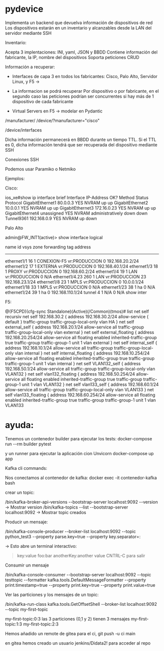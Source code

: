 # pydevice

Implementa un backend que devuelva información de dispositivos de red
Los dispositivos estarán en un inventario y alcanzables desde la LAN del servidor mediante SSH

Inventario:

Acepta 3 implentaciones: INI, yaml, JSON y BBDD
Contiene información del fabricante, la IP, nombre del dispositivos
Soporta peticiones CRUD 

Información a recuperar:

- Interfaces de capa 3 en todos los fabricantes: Cisco, Palo Alto, Servidor Linux, y F5 -> 
- La informacion se podrá recuperar Por dispositivo o por fabricante, en el segundo caso las peticiones podrían ser concurrentes si hay más de 1 dispositivo de cada fabricante

- Virtual Servers en F5 -> modelar en Pydantic

/manufacturer/
/device/?manufacturer="cisco"

/device/interfaces


Dicha información permanecerá en BBDD durante un tiempo TTL. Si el TTL es 0, dicha información tendrá que ser recuperada del dispositivo mediante SSH

Conexiones SSH

Podemos usar Paramiko o Netmiko

Ejemplos:

Cisco:

ios_xe#show ip interface brief
Interface              IP-Address      OK? Method Status                Protocol
GigabitEthernet1       80.0.0.3        YES NVRAM  up                    up
GigabitEthernet2       10.0.0.1        YES NVRAM  up                    up
GigabitEthernet3       172.16.0.23     YES NVRAM  up                    up
GigabitEthernet4       unassigned      YES NVRAM  administratively down down
Tunnel9361             192.168.0.9     YES NVRAM  up                    down




Palo Alto

admin@FW_INT1(active)> show interface logical

name                id    vsys zone             forwarding               tag    address
------------------- ----- ---- ---------------- ------------------------ ------ ------------------
ethernet1/1         16    1    CONEXION-F5      vr:PRODUCCION            0      192.168.20.2/24
ethernet1/2         17    1    EXTERNA          vr:PRODUCCION            0      192.168.40.1/24
ethernet1/3         18    1    PROXY            vr:PRODUCCION            0      192.168.60.2/24
ethernet1/4         19    1    LAN              vr:PRODUCCION            0      N/A
ethernet1/4.23      260   1    LAN              vr:PRODUCCION            23     192.168.23.1/24
ethernet1/8         23    1    MPLS             vr:PRODUCCION            0      10.0.0.1/24
ethernet1/18        33    1    MPLS             vr:PRODUCCION            0      N/A
ethernet1/23        38    1                     ha                       0      N/A
ethernet1/24        39    1                     ha                       0      192.168.110.1/24
tunnel              4     1                     N/A                      0      N/A
show inter	


F5:

@(F5CPD)(cfg-sync Standalone)(Active)(/Common)(tmos)# list net self recursiv
net self 192.168.30.2 {
    address 192.168.30.2/24
    allow-service {
        default
    }
    traffic-group traffic-group-local-only
    vlan HA
}
net self external_self {
    address 192.168.20.1/24
    allow-service all
    traffic-group traffic-group-local-only
    vlan external
}
net self external_floating {
    address 192.168.20.254/24
    allow-service all
    floating enabled
    inherited-traffic-group true
    traffic-group traffic-group-1
    unit 1
    vlan external
}
net self internal_self {
    address 192.168.10.1/24
    allow-service all
    traffic-group traffic-group-local-only
    vlan internal
}
net self internal_floating {
    address 192.168.10.254/24
    allow-service all
    floating enabled
    inherited-traffic-group true
    traffic-group traffic-group-1
    unit 1
    vlan internal
}
net self VLAN132_self {
    address 192.168.50.1/24
    allow-service all
    traffic-group traffic-group-local-only
    vlan VLAN132
}
net self vlan132_floating {
    address 192.168.50.254/24
    allow-service all
    floating enabled
    inherited-traffic-group true
    traffic-group traffic-group-1
    unit 1
    vlan VLAN132
}
net self vlan133_self {
    address 192.168.60.1/24
    allow-service all
    traffic-group traffic-group-local-only
    vlan VLAN133
}
net self vlan133_floating {
    address 192.168.60.254/24
    allow-service all
    floating enabled
    inherited-traffic-group true
    traffic-group traffic-group-1
    unit 1
    vlan VLAN133


# ayuda:
Tenemos un contenedor builder para ejecutar los tests:
docker-compose run --rm builder pytest 



y un runner para ejecutar la aplicación cion Unvicorn
docker-compose up app


Kafka cli commands:

Nos conectamos al contenedor de kafka:
docker exec -it contenedor-kafka bash

crear un topic:

/bin/kafka-broker-api-versions --bootstrap-server localhost:9092 --version  -> Mostrar version
/bin/kafka-topics --list --bootstrap-server localhost:9092                  -> Mostrar topic creados  

Producir un mensaje:

/bin/kafka-console-producer --broker-list localhost:9092 --topic python_test3 --property parse.key=true --property key.separator=:

-> Esto abre un terminal interactivo:
>key:value
>foo:bar
>anotherKey:another value
CNTRL-C para salir

Consumir un mensaje

/bin/kafka-console-consumer --bootstrap-server localhost:9092 --topic testtopic --formatter kafka.tools.DefaultMessageFormatter --property print.timestamp=true --property print.key=true --property print.value=true


Ver las particiones y los mensajes de un topic:

/bin/kafka-run-class kafka.tools.GetOffsetShell --broker-list localhost:9092 --topic my-first-topic

my-first-topic:0:3   las 3 particiones (0,1 y 2) tienen 3 mensajes
my-first-topic:1:3
my-first-topic:2:3

Hemos añadido un remote de gitea para el ci,
git push -u ci main

en gitea hemos creado un usuario jenkins/Didata2! para acceder al repo